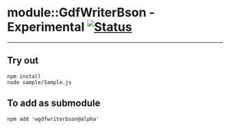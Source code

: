 
# module::GdfWriterBson - Experimental [![Status](https://github.com/Wandalen/wGdfWriterBson/workflows/Test/badge.svg)](https://github.com/Wandalen/wGdfWriterBson/actions?query=workflow%3ATest)

___

## Try out
```
npm install
node sample/Sample.js
```

## To add as submodule
```
npm add 'wgdfwriterbson@alpha'
```

